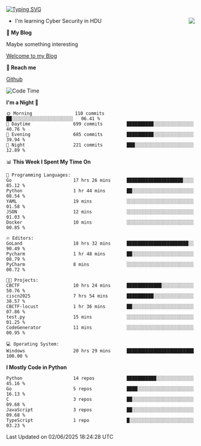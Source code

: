[![Typing SVG](https://readme-typing-svg.herokuapp.com?font=Fira+Code&pause=1000&random=false&width=450&height=60&lines=Hello+%F0%9F%91%8B%F0%9F%8F%BB;I'm+JBNRZ)](https://git.io/typing-svg)

<a href="#">
  <img align="right" src="https://github-readme-stats.vercel.app/api?username=JBNRZ&show_icons=true&bg_color=15,f2f7fd,E0EAFC" />
</a>

- I'm learning Cyber Security in HDU

 **🌱 My Blog**

Maybe something interesting

[Welcome to my Blog](https://jbnrz.com.cn/)

 **💬 Reach me** 

[Github](https://github.com/JBNRZ)


<!--START_SECTION:waka-->
![Code Time](http://img.shields.io/badge/Code%20Time-1%2C209%20hrs%2040%20mins-blue)

**I'm a Night 🦉** 

```text
🌞 Morning                110 commits         ██░░░░░░░░░░░░░░░░░░░░░░░   06.41 % 
🌆 Daytime                699 commits         ██████████░░░░░░░░░░░░░░░   40.76 % 
🌃 Evening                685 commits         ██████████░░░░░░░░░░░░░░░   39.94 % 
🌙 Night                  221 commits         ███░░░░░░░░░░░░░░░░░░░░░░   12.89 % 
```


📊 **This Week I Spent My Time On** 

```text
💬 Programming Languages: 
Go                       17 hrs 26 mins      █████████████████████░░░░   85.12 % 
Python                   1 hr 44 mins        ██░░░░░░░░░░░░░░░░░░░░░░░   08.54 % 
YAML                     19 mins             ░░░░░░░░░░░░░░░░░░░░░░░░░   01.58 % 
JSON                     12 mins             ░░░░░░░░░░░░░░░░░░░░░░░░░   01.03 % 
Docker                   10 mins             ░░░░░░░░░░░░░░░░░░░░░░░░░   00.85 % 

🔥 Editors: 
GoLand                   18 hrs 32 mins      ███████████████████████░░   90.49 % 
Pycharm                  1 hr 48 mins        ██░░░░░░░░░░░░░░░░░░░░░░░   08.79 % 
PyCharm                  8 mins              ░░░░░░░░░░░░░░░░░░░░░░░░░   00.72 % 

🐱‍💻 Projects: 
CBCTF                    10 hrs 24 mins      █████████████░░░░░░░░░░░░   50.76 % 
ciscn2025                7 hrs 54 mins       ██████████░░░░░░░░░░░░░░░   38.57 % 
CBCTF-locust             1 hr 36 mins        ██░░░░░░░░░░░░░░░░░░░░░░░   07.86 % 
test.py                  15 mins             ░░░░░░░░░░░░░░░░░░░░░░░░░   01.25 % 
CodeGenerator            11 mins             ░░░░░░░░░░░░░░░░░░░░░░░░░   00.95 % 

💻 Operating System: 
Windows                  20 hrs 29 mins      █████████████████████████   100.00 % 
```

**I Mostly Code in Python** 

```text
Python                   14 repos            ███████████░░░░░░░░░░░░░░   45.16 % 
Go                       5 repos             ████░░░░░░░░░░░░░░░░░░░░░   16.13 % 
C                        3 repos             ██░░░░░░░░░░░░░░░░░░░░░░░   09.68 % 
JavaScript               3 repos             ██░░░░░░░░░░░░░░░░░░░░░░░   09.68 % 
TypeScript               1 repo              █░░░░░░░░░░░░░░░░░░░░░░░░   03.23 % 
```




 Last Updated on 02/06/2025 18:24:28 UTC
<!--END_SECTION:waka-->

